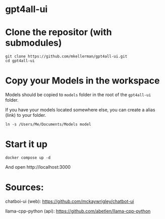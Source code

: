 # gpt4all-ui
 
# Clone the repositor (with submodules)

```
git clone https://github.com/mkellerman/gpt4all-ui.git
cd gpt4all-ui
```

# Copy your Models in the workspace

Models should be copied to `models` folder in the root of the `gpt4all-ui` folder. 

If you have your models located somewhere else, you can create a alias (link) to your folder.
```
ln -s /Users/Me/Documents/Models model
```

# Start it up

```
docker compose up -d
```

And open http://localhost:3000

# Sources:

chatboi-ui (web): https://github.com/mckaywrigley/chatbot-ui

llama-cpp-python (api): https://github.com/abetlen/llama-cpp-python